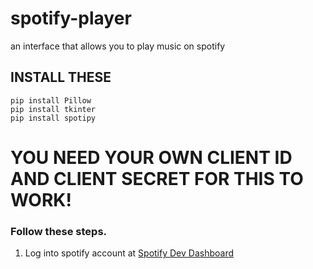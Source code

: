 # spotify-player
an interface that allows you to play music on spotify

## INSTALL THESE
```
pip install Pillow
pip install tkinter
pip install spotipy
```


# YOU NEED YOUR OWN **CLIENT ID** AND **CLIENT SECRET** FOR THIS TO WORK!

### Follow these steps.
1. Log into spotify account at [Spotify Dev Dashboard](https://developer.spotify.com/dashboard/applications)

